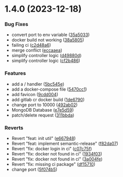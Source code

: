 # 1.4.0 (2023-12-18)


### Bug Fixes

* convert port to env variable ([35a5033](https://github.com/xkrishguptaa/go-todo-api/commit/35a5033411e01f3b9f5e6098bc01cda61250e9dc))
* docker build not working ([38a5805](https://github.com/xkrishguptaa/go-todo-api/commit/38a5805c39ba6ce991dae9ae1906e0160ec46163))
* failing ci ([c2d48a6](https://github.com/xkrishguptaa/go-todo-api/commit/c2d48a6a96caae00465b3be4c78f96ea16f393ec))
* merge conflict ([eccaaea](https://github.com/xkrishguptaa/go-todo-api/commit/eccaaea9a7c63f2d4cc344a5295a8fa7ecfde55d))
* simplify controller logic ([d49880d](https://github.com/xkrishguptaa/go-todo-api/commit/d49880d0e03cb6bee99f2f98bc2bd85b113686d8))
* simplify controller logic ([cf2b486](https://github.com/xkrishguptaa/go-todo-api/commit/cf2b486d2e565b9fbc5f044c87673b293535f6ab))


### Features

* add a / handler ([5bc545e](https://github.com/xkrishguptaa/go-todo-api/commit/5bc545edbce51d8d99eee9fba1757ac5845d0d7b))
* add a docker-compose file ([5470cc1](https://github.com/xkrishguptaa/go-todo-api/commit/5470cc1635a50ff41407dedcb58f5b69906bae93))
* add favicon ([9cdd004](https://github.com/xkrishguptaa/go-todo-api/commit/9cdd004726e39f943cc6aedc87f00fc6b377647c))
* add gitlab cr docker build ([1de6790](https://github.com/xkrishguptaa/go-todo-api/commit/1de6790a247b0daf9a4becdfda0caaea15f1315d))
* change port to 10000 ([492ab02](https://github.com/xkrishguptaa/go-todo-api/commit/492ab02757b70da278af25cdcd6010caf628c73b))
* MongoDB Database ([e7e5d59](https://github.com/xkrishguptaa/go-todo-api/commit/e7e5d59340806f9f2b46aad00d60ec3d48c509f5))
* patch/delete request ([311bbda](https://github.com/xkrishguptaa/go-todo-api/commit/311bbda42aaa7231f8c7ba1d449efc013be7f809))


### Reverts

* Revert "feat: init util" ([e667948](https://github.com/xkrishguptaa/go-todo-api/commit/e6679481a6ec931de9615fb1d5055694a2bae894))
* Revert "feat: implement semantic-release" ([f82da07](https://github.com/xkrishguptaa/go-todo-api/commit/f82da077ed57a5a532b5c0bfa68880af04d80bfd))
* Revert "fix: docker login in ci" ([c07c75f](https://github.com/xkrishguptaa/go-todo-api/commit/c07c75f6ebefd672caab38964525454af57f8917))
* Revert "fix: docker not found in ci" ([1934f03](https://github.com/xkrishguptaa/go-todo-api/commit/1934f03787674d35d70f68fd0c3087da3e8587a2))
* Revert "fix: docker not found in ci" ([3a004fe](https://github.com/xkrishguptaa/go-todo-api/commit/3a004fefd5387ad80c0b7022fba97484ab5fea49))
* Revert "fix: missing ci package" ([df15710](https://github.com/xkrishguptaa/go-todo-api/commit/df157108e9358fabb5c6be58c71ad73f99ccfee3))
* change port ([5f074b5](https://github.com/xkrishguptaa/go-todo-api/commit/5f074b5e7c869dfeae8a9e018c8986cbdebc1eb7))



